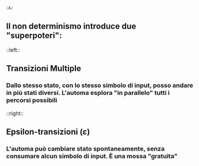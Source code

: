 ::top::
## Il non determinismo introduce due "superpoteri":


::left::

<v-click>
<div class="text-center">

## <Alert strong>Transizioni Multiple</Alert>
### Dallo stesso stato, con lo stesso simbolo di input, posso andare in più stati diversi. L'automa esplora "in parallelo" tutti i percorsi possibili

</div>
</v-click>

::right::

<v-click>
<div class="text-center">

## <Alert strong>Epsilon-transizioni (ε)</Alert>
### L'automa può cambiare stato <Alert>spontaneamente</Alert>, senza consumare alcun simbolo di input. È una mossa "gratuita"

</div>
</v-click>

